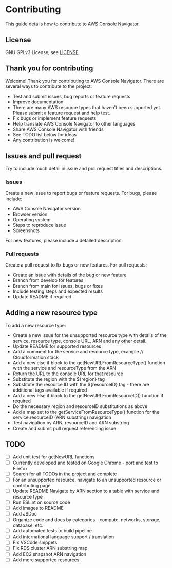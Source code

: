 # Contributing

This guide details how to contribute to AWS Console Navigator.

## License

GNU GPLv3 License, see [LICENSE](LICENSE).

## Thank you for contributing

Welcome! Thank you for contributing to AWS Console Navigator. There are several ways to contribute to the project:

- Test and submit issues, bug reports or feature requests
- Improve documentation
- There are many AWS resource types that haven't been supported yet. Please submit a feature request and help test.
- Fix bugs or implement feature requests
- Help translate AWS Console Navigator to other languages
- Share AWS Console Navigator with friends
- See TODO list below for ideas
- Any contribution is welcome!

## Issues and pull request

Try to include much detail in issue and pull request titles and descriptions.

### Issues

Create a new issue to report bugs or feature requests. For bugs, please include:

- AWS Console Navigator version
- Browser version
- Operating system
- Steps to reproduce issue
- Screenshots

For new features, please include a detailed description.

### Pull requests

Create a pull request to fix bugs or new features. For pull requests:

- Create an issue with details of the bug or new feature
- Branch from develop for features
- Branch from main for issues, bugs or fixes
- Include testing steps and expected results
- Update README if required

## Adding a new resource type

To add a new resource type:

- Create a new issue for the unsupported resource type with details of the service, resource type, console URL, ARN and any other detail.
- Update README for supported resources
- Add a comment for the service and resource type, example // Cloudformation stack
- Add a new else if block to the getNewURLFromResourceType() function with the service and resourceType from the ARN
- Return the URL to the console URL for that resource
- Substitute the region with the ${region} tag
- Substitute the resource ID with the ${resourceID} tag - there are additional tags available if required
- Add a new else if block to the getNewURLFromResourceID() function if required
- Do the necessary region and resourceID substitutions as above
- Add a map set to the getServiceFromResourceType() function for the service:resourceID (ARN substring) navigation
- Test navigation by ARN, resourceID and ARN substring
- Create and submit pull request referencing issue

## TODO

- [ ] Add unit test for getNewURL functions
- [ ] Currently developed and tested on Google Chrome - port and test to Firefox
- [ ] Search for all TODOs in the project and complete
- [ ] For an unsupported resource, navigate to an unsupported resource or contributing page
- [ ] Update README Navigate by ARN section to a table with service and resource type
- [ ] Run ESLint on source code
- [ ] Add images to README
- [ ] Add JSDoc
- [ ] Organize code and docs by categories - compute, networks, storage, database, etc.
- [ ] Add automated tests to build pipeline
- [ ] Add international language support / translation
- [ ] Fix VSCode snippets
- [ ] Fix RDS cluster ARN substring map
- [ ] Add EC2 snapshot ARN navigation
- [ ] Add more supported resources
